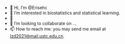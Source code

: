 - 👋 Hi, I’m @Erisehc
- 👀 I’m interested in biostatistics and statistical learning.
- 🌱 
- 💞️ I’m looking to collaborate on ...
- 📫 How to reach me: you may send me email at lzd2021@mail.ustc.edu.cn.

<!---
Erisehc/Erisehc is a ✨ special ✨ repository because its `README.md` (this file) appears on your GitHub profile.
You can click the Preview link to take a look at your changes.
--->
